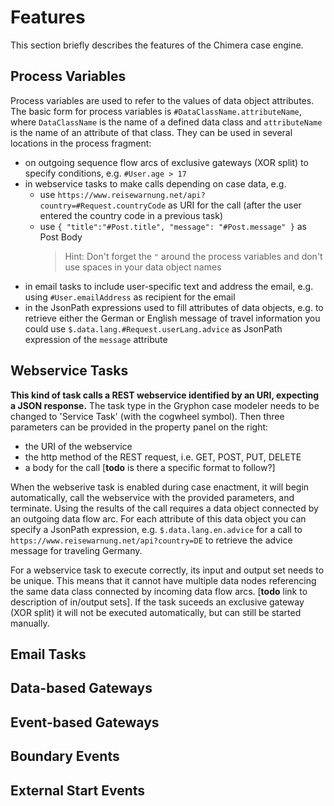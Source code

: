 # Features

This section briefly describes the features of the Chimera case engine. 

## Process Variables

Process variables are used to refer to the values of data object attributes. The basic form for process variables is `#DataClassName.attributeName`, where `DataClassName` is the name of a defined data class and `attributeName` is the name of an attribute of that class.
They can be used in several locations in the process fragment:
- on outgoing sequence flow arcs of exclusive gateways (XOR split) to specify conditions, e.g. `#User.age > 17`
- in webservice tasks to make calls depending on case data, e.g. 
  * use `https://www.reisewarnung.net/api?country=#Request.countryCode` as URI for the call (after the user entered the country code in a previous task)
  * use `{ "title":"#Post.title", "message": "#Post.message" }` as Post Body
    > Hint: Don't forget the `"` around the process variables and don't use spaces in your data object names
- in email tasks to include user-specific text and address the email, e.g. using `#User.emailAddress` as recipient for the email
- in the JsonPath expressions used to fill attributes of data objects, e.g. to retrieve either the German or English message of travel information you could use `$.data.lang.#Request.userLang.advice` as JsonPath expression of the `message` attribute

## Webservice Tasks

**This kind of task calls a REST webservice identified by an URI, expecting a JSON response.** The task type in the Gryphon case modeler needs to be changed to 'Service Task' (with the cogwheel symbol). Then three parameters can be provided in the property panel on the right:
- the URI of the webservice
- the http method of the REST request, i.e. GET, POST, PUT, DELETE
- a body for the call [**todo** is there a specific format to follow?]

When the webserive task is enabled during case enactment, it will begin automatically, call the webservice with the provided parameters, and terminate. Using the results of the call requires a data object connected by an outgoing data flow arc. For each attribute of this data object you can specify a JsonPath expression, e.g. `$.data.lang.en.advice` for a call to `https://www.reisewarnung.net/api?country=DE` to retrieve the advice message for traveling Germany. 

For a webservice task to execute correctly, its input and output set needs to be unique. This means that it cannot have multiple data nodes referencing the same data class connected by incoming data flow arcs. [**todo** link to description of in/output sets]. If the task suceeds an exclusive gateway (XOR split) it will not be executed automatically, but can still be started manually.

## Email Tasks

## Data-based Gateways

## Event-based Gateways

## Boundary Events

## External Start Events

